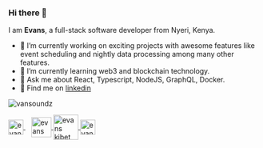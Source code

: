 ### Hi there 👋
I am **Evans**, a full-stack software developer from Nyeri, Kenya.

- 🔭 I’m currently working on exciting projects with awesome features like event scheduling and nightly data processing among many other features.
- 🌱 I’m currently learning web3 and blockchain technology.
- 💬 Ask me about React, Typescript, NodeJS, GraphQL, Docker.
- 🫱 Find me on [linkedin](https://www.linkedin.com/in/evans-kibet)

<p align=""> <img src="https://github-readme-stats.vercel.app/api?username=vansoundz&show_icons=true&theme=vansoundz" alt="vansoundz" /> </p>


<a href="https://www.linkedin.com/in/evans-kibet/" style="margin-right: 12px" target="blank"> 
  <img align="center" src="https://upload.wikimedia.org/wikipedia/commons/thumb/c/ca/LinkedIn_logo_initials.png/768px-LinkedIn_logo_initials.png" alt="evans kibet" width="30" />
</a>

<a href="https://www.hackerrank.com/vansoundz" target="blank"> 
  <img align="center" src="https://upload.wikimedia.org/wikipedia/commons/6/65/HackerRank_logo.png" alt="evans kibet" height="40" width="40" />
</a>

<a href="https://twitter.com/van_gobot" target="blank"> 
  <img align="center" src="https://www.hamiltoncountyhealth.org/wp-content/uploads/Twitter-Logo.png" alt="evans kibet" width="50" />
</a>


<a href="https://instagram.com/vansoundz" target="blank"> 
  <img align="center" src="https://upload.wikimedia.org/wikipedia/commons/thumb/e/e7/Instagram_logo_2016.svg/768px-Instagram_logo_2016.svg.png" alt="evans kibet" width="30" />
</a>

